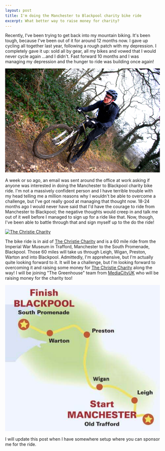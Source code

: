 ```yaml
---
layout: post
title: I'm doing the Manchester to Blackpool charity bike ride
excerpt: What better way to raise money for charity?
---
```


Recently, I've been trying to get back into my mountain biking. It's been tough, because I've been
out of it for around 12 months now. I gave up cycling all together last year, following a rough patch with my
depression. I completely gave it up: sold all by gear, all my bikes and vowed that I would never cycle again ...and I
didn't. Fast forward 10 months and I was managing my depression and the hunger to ride was building once again!

<img src="/assets/img/posts/manchester-to-blackpool-charity-bike-ride/leeds-ride.jpg" alt="Joe mountain biking near Leeds" class="joe-leeds-ride center img-responsive img-rounded" />

A week or so ago, an email was sent around the office at work asking if anyone was interested in doing the Manchester
to Blackpool charity bike ride. I'm not a massively confident person and I have terrible trouble with my head telling me
a million reasons why I wouldn't be able to overcome a challenge, but I've got really good at managing that thought now.
18-24 months ago I would never have said that I'd have the courage to ride from Manchester to Blackpool; the negative
thoughts would creep in and talk me out of it well before I managed to sign up for a ride like that. Now, though, I've
been able to battle through that and sign myself up to the do the ride!

<a href="http://www.christie.nhs.uk/the-christie-charity" target="_blank"><image src="http://www.christie.nhs.uk/Content/img/global/charity-logo-full.png" alt="The Christie Charity" class="center img-responsive the-christie-charity"/></a>

The bike ride is in aid of [The Christie Charity][the-christie-site] and is a 60 mile ride from the Imperial War
Museum in Trafford, Manchester to the South Promenade, Blackpool. Those 60 miles will take us through Leigh, Wigan,
Preston, Warton and into Blackpool. Admittedly, I'm apprehensive, but I'm actually quite looking forward to it. It will
be a challenge, but I'm looking forward to overcoming it and raising some money for
[The Christie Charity][the-christie-site] along the way! I will be joining "The Greenhouse" team from
[MediaCityUK][mediacityuk] who will be raising money for the charity too!

<img src="/assets/img/posts/manchester-to-blackpool-charity-bike-ride/map.png" alt="A map of the route" class="map-of-route center img-responsive img-rounded" />

I will update this post when I have somewhere setup where you can sponsor me for the ride.
 
[the-christie-site]: http://www.christie.nhs.uk/the-christie-charity
[mediacityuk]: http://www.mediacityuk.co.uk
